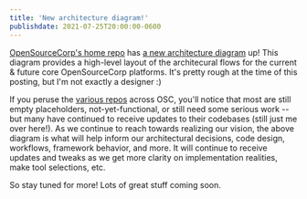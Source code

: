```yaml
---
title: 'New architecture diagram!'
publishdate: 2021-07-25T20:00:00-0600
---
```


[OpenSourceCorp's home repo](https://github.com/opensourcecorp/opensourcecorp)
has [a new architecture
diagram](https://github.com/opensourcecorp/opensourcecorp/blob/main/docs/architecture.md)
up! This diagram provides a high-level layout of the architecural flows for the
current & future core OpenSourceCorp platforms. It's pretty rough at the time of
this posting, but I'm not exactly a designer :)

If you peruse the [various repos](https://github.com/opensourcecorp) across OSC,
you'll notice that most are still empty placeholders, not-yet-functional, or
still need some serious work -- but many have continued to receive updates to
their codebases (still just me over here!). As we continue to reach towards
realizing our vision, the above diagram is what will help inform our
architectural decisions, code design, workflows, framework behavior, and more.
It will continue to receive updates and tweaks as we get more clarity on
implementation realities, make tool selections, etc.

So stay tuned for more! Lots of great stuff coming soon.
